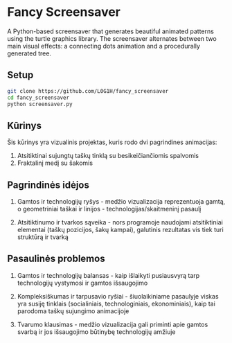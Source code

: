 # Fancy Screensaver                                                                                               
                                                                                                               
A Python-based screensaver that generates beautiful animated patterns using the turtle graphics library. The screensaver alternates between two main visual effects: a connecting dots animation and a procedurally generated tree.

## Setup 

```bash
git clone https://github.com/L0G1H/fancy_screensaver
cd fancy_screensaver
python screensaver.py
```

## Kūrinys

Šis kūrinys yra vizualinis projektas, kuris rodo dvi pagrindines animacijas:

1. Atsitiktinai sujungtų taškų tinklą su besikeičiančiomis spalvomis
2. Fraktalinį medį su šakomis

## Pagrindinės idėjos

1. Gamtos ir technologijų ryšys - medžio vizualizacija reprezentuoja gamtą, o geometriniai taškai ir linijos - technologijas/skaitmeninį pasaulį

2. Atsitiktinumo ir tvarkos sąveika - nors programoje naudojami atsitiktiniai elementai (taškų pozicijos, šakų kampai), galutinis rezultatas vis tiek turi struktūrą ir tvarką


## Pasaulinės problemos
1. Gamtos ir technologijų balansas - kaip išlaikyti pusiausvyrą tarp technologijų vystymosi ir gamtos išsaugojimo

2. Kompleksiškumas ir tarpusavio ryšiai - šiuolaikiniame pasaulyje viskas yra susiję tinklais (socialiniais, technologiniais, ekonominiais), kaip tai parodoma taškų sujungimo animacijoje

3. Tvarumo klausimas - medžio vizualizacija gali priminti apie gamtos svarbą ir jos išsaugojimo būtinybę technologijų amžiuje
